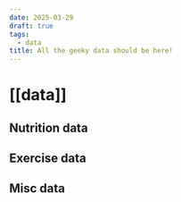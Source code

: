 ```yaml
---
date: 2025-03-29
draft: true
tags:
  - data
title: All the geeky data should be here!
---
```

# [[data]]
## Nutrition data

## Exercise data

## Misc data

